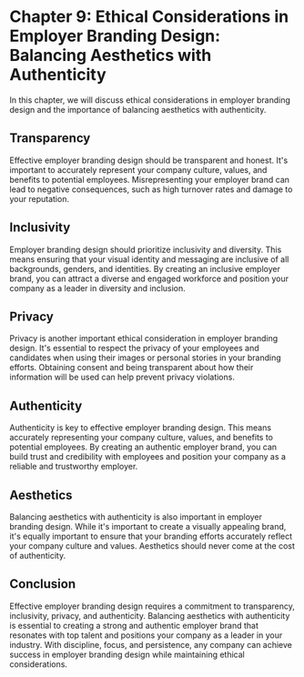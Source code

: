 Chapter 9: Ethical Considerations in Employer Branding Design: Balancing Aesthetics with Authenticity
=====================================================================================================

In this chapter, we will discuss ethical considerations in employer branding design and the importance of balancing aesthetics with authenticity.

Transparency
------------

Effective employer branding design should be transparent and honest. It's important to accurately represent your company culture, values, and benefits to potential employees. Misrepresenting your employer brand can lead to negative consequences, such as high turnover rates and damage to your reputation.

Inclusivity
-----------

Employer branding design should prioritize inclusivity and diversity. This means ensuring that your visual identity and messaging are inclusive of all backgrounds, genders, and identities. By creating an inclusive employer brand, you can attract a diverse and engaged workforce and position your company as a leader in diversity and inclusion.

Privacy
-------

Privacy is another important ethical consideration in employer branding design. It's essential to respect the privacy of your employees and candidates when using their images or personal stories in your branding efforts. Obtaining consent and being transparent about how their information will be used can help prevent privacy violations.

Authenticity
------------

Authenticity is key to effective employer branding design. This means accurately representing your company culture, values, and benefits to potential employees. By creating an authentic employer brand, you can build trust and credibility with employees and position your company as a reliable and trustworthy employer.

Aesthetics
----------

Balancing aesthetics with authenticity is also important in employer branding design. While it's important to create a visually appealing brand, it's equally important to ensure that your branding efforts accurately reflect your company culture and values. Aesthetics should never come at the cost of authenticity.

Conclusion
----------

Effective employer branding design requires a commitment to transparency, inclusivity, privacy, and authenticity. Balancing aesthetics with authenticity is essential to creating a strong and authentic employer brand that resonates with top talent and positions your company as a leader in your industry. With discipline, focus, and persistence, any company can achieve success in employer branding design while maintaining ethical considerations.
